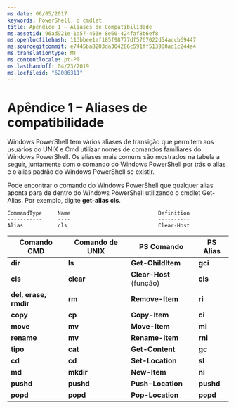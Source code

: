 ```yaml
---
ms.date: 06/05/2017
keywords: PowerShell, o cmdlet
title: Apêndice 1 – Aliases de Compatibilidade
ms.assetid: 96ad921e-1a57-463e-8e60-424faf8b6ef8
ms.openlocfilehash: 113bbee1af185f98777df5767022d54accb69447
ms.sourcegitcommit: e7445ba8203da304286c591ff513900ad1c244a4
ms.translationtype: MT
ms.contentlocale: pt-PT
ms.lasthandoff: 04/23/2019
ms.locfileid: "62086311"
---
```

# <a name="appendix-1---compatibility-aliases"></a>Apêndice 1 – Aliases de compatibilidade

Windows PowerShell tem vários aliases de transição que permitem aos usuários do UNIX e Cmd utilizar nomes de comandos familiares do Windows PowerShell. Os aliases mais comuns são mostrados na tabela a seguir, juntamente com o comando do Windows PowerShell por trás o alias e o alias padrão do Windows PowerShell se existir.

Pode encontrar o comando do Windows PowerShell que qualquer alias aponta para de dentro do Windows PowerShell utilizando o cmdlet Get-Alias. Por exemplo, digite **get-alias cls**.

```
CommandType     Name                            Definition
-----------     ----                            ----------
Alias           cls                             Clear-Host
```

|Comando CMD|Comando de UNIX|PS Comando|PS Alias|
|---------------|----------------|--------------|------------|
|**dir**|**ls**|**Get-ChildItem**|**gci**|
|**cls**|**clear**|**Clear-Host** (função)|**cls**|
|**del, erase, rmdir**|**rm**|**Remove-Item**|**ri**|
|**copy**|**cp**|**Copy-Item**|**ci**|
|**move**|**mv**|**Move-Item**|**mi**|
|**rename**|**mv**|**Rename-Item**|**rni**|
|**tipo**|**cat**|**Get-Content**|**gc**|
|**cd**|**cd**|**Set-Location**|**sl**|
|**md**|**mkdir**|**New-Item**|**ni**|
|**pushd**|**pushd**|**Push-Location**|**pushd**|
|**popd**|**popd**|**Pop-Location**|**popd**|